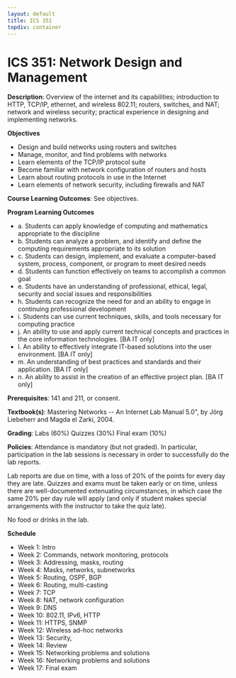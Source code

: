 ```yaml
---
layout: default
title: ICS 351
topdiv: container
---
```


# ICS 351: Network Design and Management



**Description**: Overview of the internet and its capabilities; introduction to HTTP, TCP/IP, ethernet, and wireless 802.11; routers, switches, and NAT; network and wireless security; practical experience in designing and implementing networks.

**Objectives**

* Design and build networks using routers and switches 
* Manage, monitor, and find problems with networks 
* Learn elements of the TCP/IP protocol suite 
* Become familiar with network configuration of routers and hosts 
* Learn about routing protocols in use in the Internet 
* Learn elements of network security, including firewalls and NAT

**Course Learning Outcomes**: See objectives.

**Program Learning Outcomes**

* a. Students can apply knowledge of computing and mathematics appropriate to the discipline
* b. Students can analyze a problem, and identify and define the computing requirements appropriate to its solution
* c. Students can design, implement, and evaluate a computer-based system, process, component, or program to meet desired needs
* d. Students can function effectively on teams to accomplish a common goal
* e. Students have an understanding of professional, ethical, legal, security and social issues and responsibilities
* h. Students can recognize the need for and an ability to engage in continuing professional development
* i. Students can use current techniques, skills, and tools necessary for computing practice
* j. An ability to use and apply current technical concepts and practices in the core information technologies. [BA IT only]
* l. An ability to effectively integrate IT-based solutions into the user environment. [BA IT only]
* m. An understanding of best practices and standards and their application. [BA IT only]
* n. An ability to assist in the creation of an effective project plan. [BA IT only]


**Prerequisites**: 141 and 211, or consent.

**Textbook(s)**: Mastering Networks -- An Internet Lab Manual 5.0", by Jörg Liebeherr and Magda el Zarki, 2004.

**Grading**: Labs (60%)
Quizzes (30%)
Final exam (10%)

**Policies**: Attendance is mandatory (but not graded). In particular, participation in the lab sessions is necessary in order to successfully do the lab reports.

Lab reports are due on time, with a loss of 20% of the points for every day they are late. Quizzes and exams must be taken early or on time, unless there are well-documented extenuating circumstances, in which case the same 20% per day rule will apply (and only if student makes special arrangements with the instructor to take the quiz late).

No food or drinks in the lab.

**Schedule**

* Week 1: Intro
* Week 2: Commands, network monitoring, protocols
* Week 3: Addressing, masks, routing
* Week 4: Masks, networks, subnetworks
* Week 5: Routing, OSPF, BGP
* Week 6: Routing, multi-casting
* Week 7: TCP
* Week 8: NAT, network configuration
* Week 9: DNS
* Week 10: 802.11, IPv6, HTTP
* Week 11: HTTPS, SNMP
* Week 12: Wireless ad-hoc networks
* Week 13: Security, 
* Week 14: Review
* Week 15: Networking problems and solutions
* Week 16: Networking problems and solutions
* Week 17: Final exam